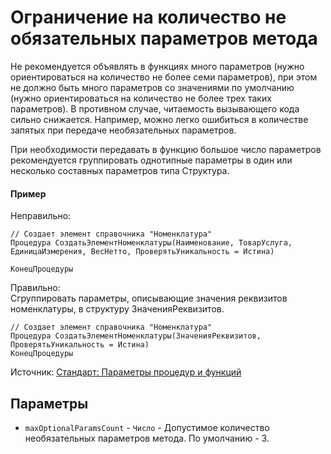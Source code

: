 # Ограничение на количество не обязательных параметров метода

Не рекомендуется объявлять в функциях много параметров (нужно ориентироваться на количество не более семи параметров), 
при этом не должно быть много параметров со значениями по умолчанию (нужно ориентироваться на количество не более трех 
таких параметров). В противном случае, читаемость вызывающего кода сильно снижается. 
Например, можно легко ошибиться в количестве запятых при передаче необязательных параметров. 
    
При необходимости передавать в функцию большое число параметров рекомендуется группировать однотипные параметры в один или несколько составных параметров типа Структура. 

#### Пример 
Неправильно:

```
// Создает элемент справочника "Номенклатура"
Процедура СоздатьЭлементНоменклатуры(Наименование, ТоварУслуга, ЕдиницаИзмерения, ВесНетто, ПроверятьУникальность = Истина)

КонецПроцедуры
```

Правильно:  
Cгруппировать параметры, описывающие значения реквизитов номенклатуры, в структуру ЗначенияРеквизитов.

```
// Создает элемент справочника "Номенклатура"
Процедура СоздатьЭлементНоменклатуры(ЗначенияРеквизитов, ПроверятьУникальность = Истина)
КонецПроцедуры
```

Источник: [Стандарт: Параметры процедур и функций](https://its.1c.ru/db/v8std#content:640:hdoc)

## Параметры

* `maxOptionalParamsCount` - `Число` - Допустимое количество необязательных параметров метода. По умолчанию - 3.
